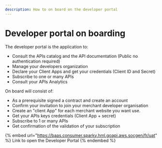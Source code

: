 ```yaml
---
description: How to on board on the developer portal
---
```


# Developer portal on boarding

The developer portal is the application to:

* Consult the APIs catalog and the API documentation (Public no authentication required)
* Manage your developers organization
* Declare your Client Apps and get your credentials (Client ID and Secret)&#x20;
* Subscribe to one or many APIs
* Consult your APIs Analytics

On board will consist of:

* As a prerequisite signed a contract and create an account
* Confirm your invitation to join your merchant developer organisation
* Create an "client App" for each merchant website you want use.
* Get your APIs keys credentials (Client App + secret)
* Subscribe to 1 or many APIs
* Get confirmation of the validation of your subscription&#x20;

{% embed url="https://baas.consumer.sparky.hml.goapi.aws.socgen/fr/uat" %}
Link to open the Developer Portal
{% endembed %}

